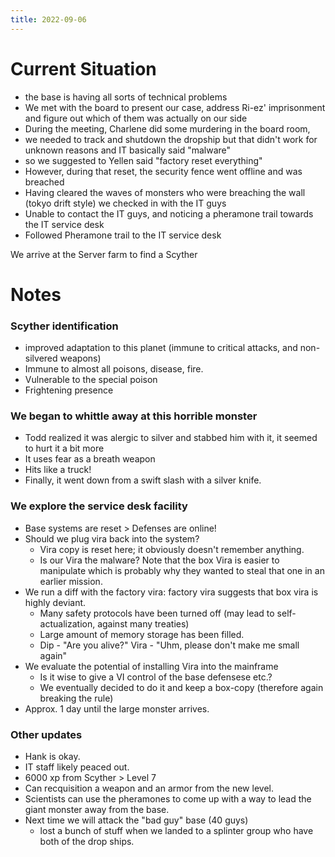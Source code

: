 ```yaml
---
title: 2022-09-06
---
```


# Current Situation

- the base is having all sorts of technical problems
- We met with the board to present our case, address Ri-ez' imprisonment and figure out which of them was actually on our side
- During the meeting, Charlene did some murdering in the board room, 
- we needed to track and shutdown the dropship but that didn't work for unknown reasons and IT basically said "malware"
- so we suggested to Yellen said "factory reset everything"
- However, during that reset, the security fence went offline and was breached
- Having cleared the waves of monsters who were breaching the wall (tokyo drift style) we checked in with the IT guys
- Unable to contact the IT guys, and noticing a pheramone trail towards the IT service desk
- Followed Pheramone trail to the IT service desk

We arrive at the Server farm to find a Scyther 

# Notes

### Scyther identification

* improved adaptation to this planet (immune to critical attacks, and non-silvered weapons)
* Immune to almost all poisons, disease, fire. 
* Vulnerable to the special poison
* Frightening presence

### We began to whittle away at this horrible monster

* Todd realized it was alergic to silver and stabbed him with it, it seemed to hurt it a bit more
* It uses fear as a breath weapon
* Hits like a truck!
* Finally, it went down from a swift slash with a silver knife. 

### We explore the service desk facility

* Base systems are reset > Defenses are online! 
* Should we plug vira back into the system?
    * Vira copy is reset here; it obviously doesn't remember anything. 
    * Is our Vira the malware? Note that the box Vira is easier to manipulate which is probably why they wanted to steal that one in an earlier mission.
* We run a diff with the factory vira: factory vira suggests that box vira is highly deviant. 
    * Many safety protocols have been turned off (may lead to self-actualization, against many treaties)
    * Large amount of memory storage has been filled.
    * Dip - "Are you alive?" Vira - "Uhm, please don't make me small again"
* We evaluate the potential of installing Vira into the mainframe
    * Is it wise to give a VI control of the base defensese etc.?
    * We eventually decided to do it and keep a box-copy  (therefore again breaking the rule)
* Approx. 1 day until the large monster arrives.

### Other updates

* Hank is okay. 
* IT staff likely peaced out.
* 6000 xp from Scyther > Level 7
* Can recquisition a weapon and an armor from the new level.  
* Scientists can use the pheramones to come up with a way to lead the giant monster away from the base. 
* Next time we will attack the "bad guy" base (40 guys)
    * lost a bunch of stuff when we landed to a splinter group who have both of the drop ships. 
